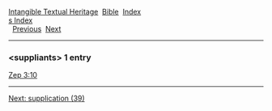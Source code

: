 [Intangible Textual Heritage](../../index)  [Bible](../index) 
[Index](index)   
[s Index](_s_)  
  [Previous](c11139)  [Next](c11141) 

------------------------------------------------------------------------

### &lt;suppliants&gt; 1 entry

[Zep 3:10](../kjv/zep003.htm#010)  

------------------------------------------------------------------------

[Next: supplication (39)](c11141)
